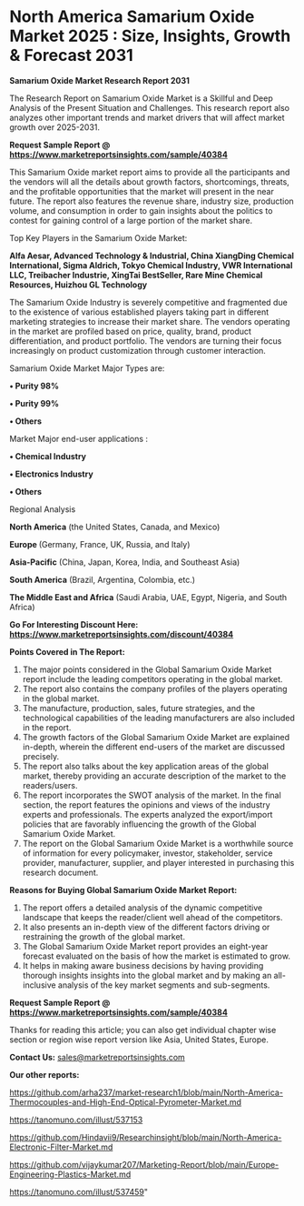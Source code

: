 # North America Samarium Oxide Market 2025 : Size, Insights, Growth & Forecast 2031

<strong>Samarium Oxide Market Research Report 2031</strong>

The Research Report on Samarium Oxide Market is a Skillful and Deep Analysis of the Present Situation and Challenges. This research report also analyzes other important trends and market drivers that will affect market growth over 2025-2031.

<strong>Request Sample Report @ <a href=https://www.marketreportsinsights.com/sample/40384>https://www.marketreportsinsights.com/sample/40384</a></strong>

This Samarium Oxide market report aims to provide all the participants and the vendors will all the details about growth factors, shortcomings, threats, and the profitable opportunities that the market will present in the near future. The report also features the revenue share, industry size, production volume, and consumption in order to gain insights about the politics to contest for gaining control of a large portion of the market share.

Top Key Players in the Samarium Oxide Market:

<strong>Alfa Aesar, Advanced Technology & Industrial, China XiangDing Chemical International, Sigma Aldrich, Tokyo Chemical Industry, VWR International LLC, Treibacher Industrie, XingTai BestSeller, Rare Mine Chemical Resources, Huizhou GL Technology</strong>

The Samarium Oxide Industry is severely competitive and fragmented due to the existence of various established players taking part in different marketing strategies to increase their market share. The vendors operating in the market are profiled based on price, quality, brand, product differentiation, and product portfolio. The vendors are turning their focus increasingly on product customization through customer interaction.

Samarium Oxide Market Major Types are:

<strong>•  Purity 98%

•  Purity 99%

•  Others</strong>

Market Major end-user applications :

<strong>•  Chemical Industry

•  Electronics Industry

•  Others</strong>

Regional Analysis

</u><strong><b>North America</b></strong> (the United States, Canada, and Mexico)

<strong><b>Europe </b></strong>(Germany, France, UK, Russia, and Italy)

<strong><b>Asia-Pacific</b></strong> (China, Japan, Korea, India, and Southeast Asia)

<strong><b>South America</b></strong> (Brazil, Argentina, Colombia, etc.)

<strong><b>The Middle East and Africa</b></strong> (Saudi Arabia, UAE, Egypt, Nigeria, and South Africa)

<strong>Go For Interesting Discount Here: <a href=https://www.marketreportsinsights.com/discount/40384>https://www.marketreportsinsights.com/discount/40384</a></strong>

<strong>Points Covered in The Report:</strong>
<ol>
  <li>The major points considered in the Global Samarium Oxide Market report include the leading competitors operating in the global market.</li>
  <li>The report also contains the company profiles of the players operating in the global market.</li>
  <li>The manufacture, production, sales, future strategies, and the technological capabilities of the leading manufacturers are also included in the report.</li>
  <li>The growth factors of the Global Samarium Oxide Market are explained in-depth, wherein the different end-users of the market are discussed precisely.</li>
  <li>The report also talks about the key application areas of the global market, thereby providing an accurate description of the market to the readers/users.</li>
  <li>The report incorporates the SWOT analysis of the market. In the final section, the report features the opinions and views of the industry experts and professionals. The experts analyzed the export/import policies that are favorably influencing the growth of the Global Samarium Oxide Market.</li>
  <li>The report on the Global Samarium Oxide Market is a worthwhile source of information for every policymaker, investor, stakeholder, service provider, manufacturer, supplier, and player interested in purchasing this research document.</li>
</ol>
<strong>Reasons for Buying Global Samarium Oxide Market Report:</strong>

<ol>
  <li>The report offers a detailed analysis of the dynamic competitive landscape that keeps the reader/client well ahead of the competitors.</li>
  <li>It also presents an in-depth view of the different factors driving or restraining the growth of the global market.</li>
  <li>The Global Samarium Oxide Market report provides an eight-year forecast evaluated on the basis of how the market is estimated to grow.</li>
  <li>It helps in making aware business decisions by having providing thorough insights insights into the global market and by making an all-inclusive analysis of the key market segments and sub-segments.</li>
</ol>
<strong>Request Sample Report @ <a href=https://www.marketreportsinsights.com/sample/40384>https://www.marketreportsinsights.com/sample/40384</a></strong>


Thanks for reading this article; you can also get individual chapter wise section or region wise report version like Asia, United States, Europe.

<strong>Contact Us:</strong>
sales@marketreportsinsights.com

<strong>Our other reports:</strong>

<a href=https://github.com/arha237/market-research1/blob/main/North-America-Thermocouples-and-High-End-Optical-Pyrometer-Market.md>https://github.com/arha237/market-research1/blob/main/North-America-Thermocouples-and-High-End-Optical-Pyrometer-Market.md</a>

<a href=https://tanomuno.com/illust/537153>https://tanomuno.com/illust/537153</a>

<a href=https://github.com/Hindavii9/Researchinsight/blob/main/North-America-Electronic-Filter-Market.md>https://github.com/Hindavii9/Researchinsight/blob/main/North-America-Electronic-Filter-Market.md</a>

<a href=https://github.com/vijaykumar207/Marketing-Report/blob/main/Europe-Engineering-Plastics-Market.md>https://github.com/vijaykumar207/Marketing-Report/blob/main/Europe-Engineering-Plastics-Market.md</a>

<a href=https://tanomuno.com/illust/537459>https://tanomuno.com/illust/537459</a>"
